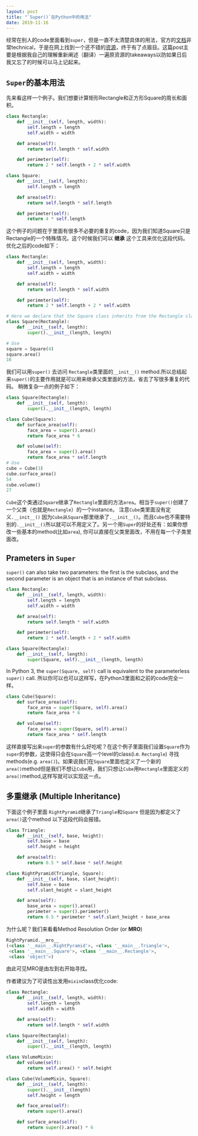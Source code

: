 ```yaml
---
layout: post
title: "`Super()`在Python中的用法"
date: 2019-11-16
---
```

<span class="dropcap">经</span>常在别人的code里面看到`super`，但是一直不太清楚具体的用法，官方的[文档](https://docs.python.org/3/library/functions.html#super)非常technical，于是在网上找到一个还不错的[资源](https://realpython.com/python-super/)，终于有了点眉目。这篇post主要是根据我自己的理解重新阐述（翻译）一遍原资源的takeaways以防如果日后我又忘了的时候可以马上记起来。

## `Super`的基本用法
先来看这样一个例子。我们想要计算矩形Rectangle和正方形Square的周长和面积。
```python
class Rectangle:
    def __init__(self, length, width):
        self.length = length
        self.width = width

    def area(self):
        return self.length * self.width

    def perimeter(self):
        return 2 * self.length + 2 * self.width

class Square:
    def __init__(self, length):
        self.length = length

    def area(self):
        return self.length * self.length

    def perimeter(self):
        return 4 * self.length
```
这个例子的问题在于里面有很多不必要的重复的code，因为我们知道Square只是Rectangle的一个特殊情况。这个时候我们可以 **继承** 这个工具来优化这段代码。优化之后的code如下：

```python
class Rectangle:
    def __init__(self, length, width):
        self.length = length
        self.width = width

    def area(self):
        return self.length * self.width

    def perimeter(self):
        return 2 * self.length + 2 * self.width

# Here we declare that the Square class inherits from the Rectangle class
class Square(Rectangle):
    def __init__(self, length):
        super().__init__(length, length)

# Use
square = Square(4)
square.area()
16
```
我们可以用`super()` 去访问 `Rectangle`类里面的`__init__()` method.所以总结起来`super()`的主要作用就是可以用来继承父类里面的方法，省去了写很多重复的代码。
稍微复杂一点的例子如下：
```python
class Square(Rectangle):
    def __init__(self, length):
        super().__init__(length, length)

class Cube(Square):
    def surface_area(self):
        face_area = super().area()
        return face_area * 6

    def volume(self):
        face_area = super().area()
        return face_area * self.length
# Use
cube = Cube(3)
cube.surface_area()
54
cube.volume()
27
```
`Cube`这个类通过`Square`继承了`Rectangle`里面的方法`area`。相当于`super()`创建了一个父类（也就是`Rectangle`）的一个instance。
注意`Cube`类里面没有定义`.__init__()` 因为`Cube`从`Square`那里继承了`.__init__()`。而且`Cube`也不需要特别的`.__init__()`所以就可以不用定义了。另一个用`Super`的好处还有：如果你想改一些基本的method(比如`area`), 你可以直接在父类里面改，不用在每一个子类里面改。

## Prameters in `Super`
`super()` can also take two parameters: the first is the subclass, and the second parameter is an object that is an instance of that subclass.

```python
class Rectangle:
    def __init__(self, length, width):
        self.length = length
        self.width = width

    def area(self):
        return self.length * self.width

    def perimeter(self):
        return 2 * self.length + 2 * self.width

class Square(Rectangle):
    def __init__(self, length):
        super(Square, self).__init__(length, length)
```
In Python 3, the `super(Square, self)` call is equivalent to the parameterless `super()` call. 所以你可以也可以这样写，在Python3里面和之前的code完全一样。

```python
class Cube(Square):
    def surface_area(self):
        face_area = super(Square, self).area()
        return face_area * 6

    def volume(self):
        face_area = super(Square, self).area()
        return face_area * self.length

```
这样直接写出来`super`的参数有什么好吃呢？在这个例子里面我们设置`Square`作为`super`的参数，这使得只会在`Square`高一个level的class(i.e. `Rectangle`) 寻找methods(e.g. `area()`)。如果说我们在`Square`里面也定义了一个新的`area()`method但是我们不想让`Cube`用，我们只想让`Cube`用`Rectangle`里面定义的`area()`method,这样写就可以实现这一点。


## 多重继承 (Multiple Inheritance)
下面这个例子里面 `RightPyramid`继承了`Triangle`和`Square` 但是因为都定义了`area()`这个method 以下这段代码会报错。
```python
class Triangle:
    def __init__(self, base, height):
        self.base = base
        self.height = height

    def area(self):
        return 0.5 * self.base * self.height

class RightPyramid(Triangle, Square):
    def __init__(self, base, slant_height):
        self.base = base
        self.slant_height = slant_height

    def area(self):
        base_area = super().area()
        perimeter = super().perimeter()
        return 0.5 * perimeter * self.slant_height + base_area
```
为什么呢？我们来看看Method Resolution Order (or **MRO**)

```python
RightPyramid.__mro__
(<class '__main__.RightPyramid'>, <class '__main__.Triangle'>,
 <class '__main__.Square'>, <class '__main__.Rectangle'>,
 <class 'object'>)
```
由此可见MRO是由左到右开始寻找。

作者建议为了可读性出发用`mixin`class优化code:
```python
class Rectangle:
    def __init__(self, length, width):
        self.length = length
        self.width = width

    def area(self):
        return self.length * self.width

class Square(Rectangle):
    def __init__(self, length):
        super().__init__(length, length)

class VolumeMixin:
    def volume(self):
        return self.area() * self.height

class Cube(VolumeMixin, Square):
    def __init__(self, length):
        super().__init__(length)
        self.height = length

    def face_area(self):
        return super().area()

    def surface_area(self):
        return super().area() * 6
```
